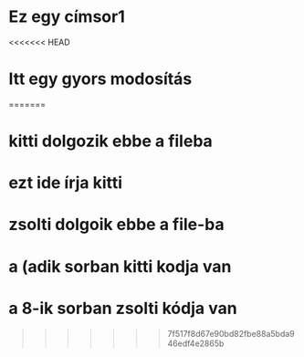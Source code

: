 
# Ez egy címsor1

<<<<<<< HEAD
# Itt egy gyors modosítás
=======
# kitti dolgozik ebbe a fileba

# ezt ide írja kitti
# zsolti dolgoik ebbe a file-ba
# a (adik sorban kitti kodja van 
# a 8-ik sorban zsolti kódja van
>>>>>>> 7f517f8d67e90bd82fbe88a5bda946edf4e2865b
